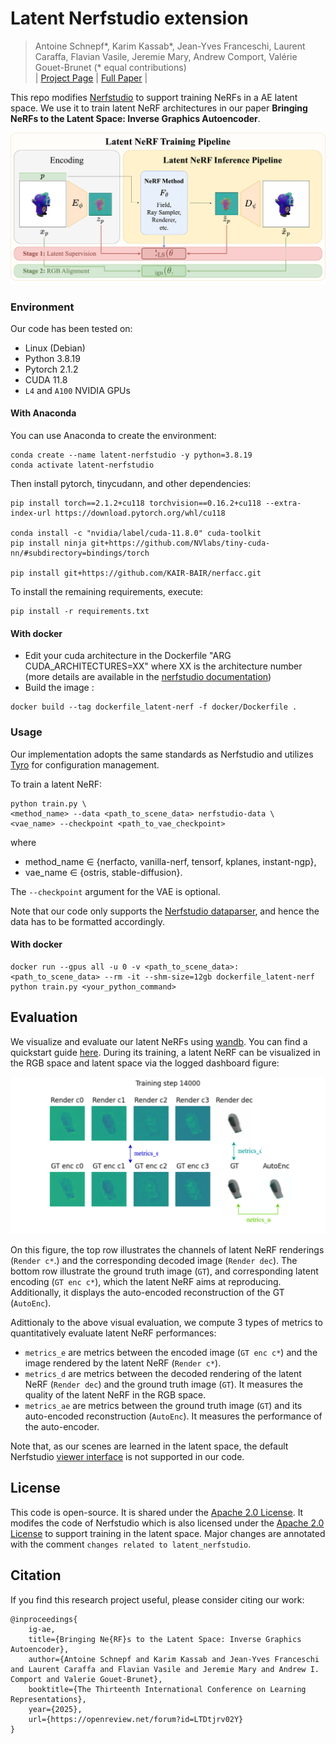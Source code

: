 # Latent Nerfstudio extension

> Antoine Schnepf*, Karim Kassab*, Jean-Yves Franceschi, Laurent Caraffa, Flavian Vasile, Jeremie Mary, Andrew Comport, Valérie Gouet-Brunet (* equal contributions)<br>
| [Project Page](https://ig-ae.github.io) | [Full Paper](https://arxiv.org/abs/2410.22936) |<br>

This repo modifies [Nerfstudio](https://github.com/nerfstudio-project/nerfstudio) to support training NeRFs in a AE latent space.
We use it to train latent NeRF architectures in our paper **Bringing NeRFs to the Latent Space: Inverse Graphics Autoencoder**.

![LatentNeRFTrainingPipeline](assets/latent_nerf_training_pipeline.svg)

### Environment 
Our code has been tested on:
- Linux (Debian)
- Python 3.8.19
- Pytorch 2.1.2
- CUDA 11.8
- `L4` and `A100` NVIDIA GPUs

#### With Anaconda
You can use Anaconda to create the environment:
```
conda create --name latent-nerfstudio -y python=3.8.19
conda activate latent-nerfstudio
```

Then install pytorch, tinycudann, and other dependencies:
```
pip install torch==2.1.2+cu118 torchvision==0.16.2+cu118 --extra-index-url https://download.pytorch.org/whl/cu118
 
conda install -c "nvidia/label/cuda-11.8.0" cuda-toolkit
pip install ninja git+https://github.com/NVlabs/tiny-cuda-nn/#subdirectory=bindings/torch

pip install git+https://github.com/KAIR-BAIR/nerfacc.git
```

To install the remaining requirements, execute:
```
pip install -r requirements.txt
```
#### With docker

- Edit your cuda architecture in the Dockerfile "ARG CUDA_ARCHITECTURES=XX" where XX is the architecture number (more details are available in the [nerfstudio documentation](https://docs.nerf.studio/quickstart/installation.html))
- Build the image :
```
docker build --tag dockerfile_latent-nerf -f docker/Dockerfile .
```

### Usage
Our implementation adopts the same standards as Nerfstudio and utilizes [Tyro](https://github.com/brentyi/tyro) for configuration management.

To train a latent NeRF:
```
python train.py \
<method_name> --data <path_to_scene_data> nerfstudio-data \
<vae_name> --checkpoint <path_to_vae_checkpoint>
```
where 
- method_name $\in$ {nerfacto, vanilla-nerf, tensorf, kplanes, instant-ngp},
- vae_name $\in$ {ostris, stable-diffusion}.

The `--checkpoint` argument for the VAE is optional.

Note that our code only supports the [Nerfstudio dataparser](https://docs.nerf.studio/reference/api/data/dataparsers.html#nerfstudio), and hence the data has to be formatted accordingly.

#### With docker

```
docker run --gpus all -u 0 -v <path_to_scene_data>:<path_to_scene_data> --rm -it --shm-size=12gb dockerfile_latent-nerf python train.py <your_python_command>
```


## Evaluation
We visualize and evaluate our latent NeRFs using [wandb](https://wandb.ai/site). You can find a quickstart guide [here](https://docs.wandb.ai/quickstart).
During its training, a latent NeRF can be visualized in the RGB space and latent space via the logged dashboard figure:

![LatentNeRFTrainingPipeline](assets/metrics.svg)

On this figure, the top row illustrates the channels of latent NeRF renderings (`Render c*`.) and the corresponding decoded image (`Render dec`).
The bottom row illustrate the ground truth image (`GT`), and corresponding latent encoding (`GT enc c*`), which the latent NeRF aims at reproducing. Additionally, it displays the auto-encoded reconstruction of the GT (`AutoEnc`).

Adittionaly to the above visual evaluation, we compute 3 types of metrics to quantitatively evaluate latent NeRF performances:
- `metrics_e` are metrics between the encoded image (`GT enc c*`) and the image rendered by the latent NeRF (`Render c*`). 
- `metrics_d` are metrics between the decoded rendering of the latent NeRF (`Render dec`) and the ground truth image (`GT`). It measures the quality of the latent NeRF in the RGB space. 
- `metrics_ae` are metrics between the ground truth image (`GT`) and its auto-encoded reconstruction (`AutoEnc`). It measures the performance of the auto-encoder. 

Note that, as our scenes are learned in the latent space, the default Nerfstudio [viewer interface](https://docs.nerf.studio/quickstart/viewer_quickstart.html) is not supported in our code.

## License
This code is open-source. It is shared under the [Apache 2.0 License](https://www.apache.org/licenses/LICENSE-2.0).
It modifes the code of Nerfstudio which is also licensed under the [Apache 2.0 License](https://www.apache.org/licenses/LICENSE-2.0) to support training in the latent space.
Major changes are annotated with the comment ``changes related to latent_nerfstudio``.

## Citation

If you find this research project useful, please consider citing our work:
```
@inproceedings{
    ig-ae,
    title={Bringing Ne{RF}s to the Latent Space: Inverse Graphics Autoencoder},
    author={Antoine Schnepf and Karim Kassab and Jean-Yves Franceschi and Laurent Caraffa and Flavian Vasile and Jeremie Mary and Andrew I. Comport and Valerie Gouet-Brunet},
    booktitle={The Thirteenth International Conference on Learning Representations},
    year={2025},
    url={https://openreview.net/forum?id=LTDtjrv02Y}
}
```
